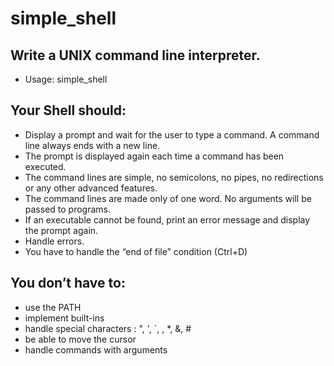 # simple_shell

## Write a UNIX command line interpreter.

* Usage: simple_shell
## Your Shell should:

* Display a prompt and wait for the user to type a command. A command line always ends with a new line.
* The prompt is displayed again each time a command has been executed.
* The command lines are simple, no semicolons, no pipes, no redirections or any other advanced features.
* The command lines are made only of one word. No arguments will be passed to programs.
* If an executable cannot be found, print an error message and display the prompt again.
* Handle errors.
* You have to handle the “end of file” condition (Ctrl+D)
## You don’t have to:

* use the PATH
* implement built-ins
* handle special characters : ", ', `, \, *, &, #
* be able to move the cursor
* handle commands with arguments
